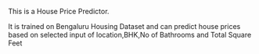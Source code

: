 This is a House Price Predictor.

It is trained on Bengaluru Housing Dataset and can predict house prices based on selected input of location,BHK,No of Bathrooms and Total Square Feet
